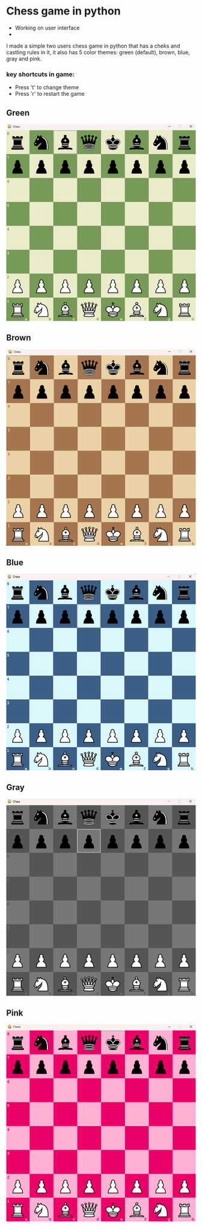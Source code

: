 # Chess game in python

* Working on user interface
* 
I made a simple two users chess game in python that has a cheks and castling rules in it, it also has 5 color themes: green (default), brown, blue, gray and pink.

### key shortcuts in game:
- Press 't' to change theme
- Press 'r' to restart the game

## Green 
![green](themes_examples/green.jpg)

## Brown
![brown](themes_examples/brown.jpg)

## Blue
![blue](themes_examples/blue.jpg)

## Gray
![gray](themes_examples/gray.jpg)

## Pink
![pink](themes_examples/pink.jpg)

